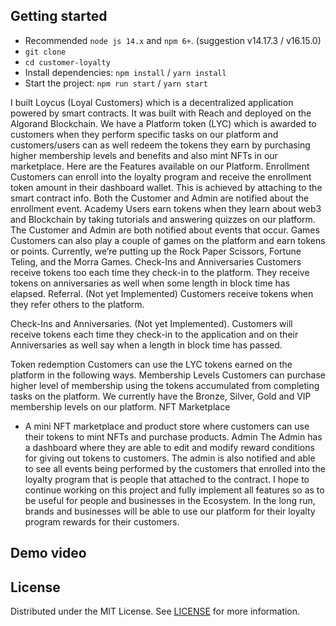 ## Getting started

- Recommended `node js 14.x` and `npm 6+`. (suggestion v14.17.3 / v16.15.0)
- `git clone`
- `cd customer-loyalty`
- Install dependencies: `npm install` / `yarn install`
- Start the project: `npm run start` / `yarn start`

I built Loycus (Loyal Customers) which is a decentralized application powered by smart contracts. It was built with Reach and deployed on the Algorand Blockchain.
We have a Platform token (LYC) which is awarded to customers when they perform specific tasks on our platform and customers/users can as well redeem the tokens they earn by purchasing higher membership levels and benefits and also mint NFTs in our marketplace.
Here are the Features available on our Platform.
Enrollment
Customers can enroll into the loyalty program and receive the enrollment token amount in their dashboard wallet. This is achieved by attaching to the smart contract info. Both the Customer and Admin are notified about the enrollment event.
Academy
Users earn tokens when they learn about web3 and Blockchain by taking tutorials and answering quizzes on our platform. The Customer and Admin are both notified about events that occur.
Games
Customers can also play a couple of games on the platform and earn tokens or points. Currently, we’re putting up the Rock Paper Scissors, Fortune Teling, and the Morra Games.
Check-Ins and Anniversaries
Customers receive tokens too each time they check-in to the platform. They receive tokens on anniversaries as well when some length in block time has elapsed.
Referral. (Not yet Implemented)
Customers receive tokens when they refer others to the platform.

Check-Ins and Anniversaries. (Not yet Implemented).
Customers will receive tokens each time they check-in to the application and on their Anniversaries as well say when a length in block time has passed.

Token redemption 
Customers can use the LYC tokens earned on the platform in the following ways.
Membership Levels
Customers can purchase higher level of membership using the tokens accumulated from completing tasks on the platform. We currently have the Bronze, Silver, Gold and VIP membership levels on our platform.
NFT Marketplace
- A mini NFT marketplace and product store where customers can use their tokens to mint NFTs  and purchase products.
Admin
The Admin has a dashboard where they are able to edit and modify reward conditions for giving out tokens to customers. The admin is also notified and able to see all events being performed by the customers that enrolled into the loyalty program that is people that attached to the contract.
I hope to continue working on this project and fully implement all features so as to be useful for people and businesses in the Ecosystem. In the long run, brands and businesses will be able to use our platform for their loyalty program rewards for their customers.


## Demo video


## License

Distributed under the MIT License. See [LICENSE](https://github.com/minimal-ui-kit/minimal.free/blob/main/LICENSE.md) for more information.
